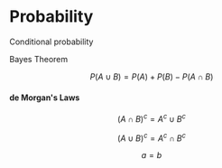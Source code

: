 # Probability

Conditional probability

Bayes Theorem

$$
P(A \cup B) = P(A) + P(B) - P(A \cap B)
$$

#### de Morgan's Laws



$$
(A \cap B)^c = A^c \cup B^c
$$

$$
(A \cup B)^c = A^c \cap B^c
$$

$$
a = b
$$

